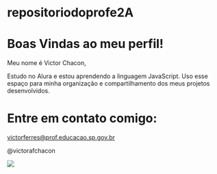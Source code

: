 # repositoriodoprofe2A

# Boas Vindas ao meu perfil!

Meu nome é Victor Chacon, 

Estudo no Alura e estou aprendendo a linguagem JavaScript.
Uso esse espaço para minha organização e compartilhamento dos meus projetos desenvolvidos.

# Entre em contato comigo:

victorferres@prof.educacao.sp.gov.br

@victorafchacon

![](https://i.giphy.com/media/v1.Y2lkPTc5MGI3NjExaWRmY29tMWJkZnA5N2p0bzI0ZnVwZGV1Zmd4Y2pveWh4NWhud2QwZCZlcD12MV9pbnRlcm5hbF9naWZfYnlfaWQmY3Q9Zw/2A75RyXVzzSI2bx4Gj/giphy.gif)
